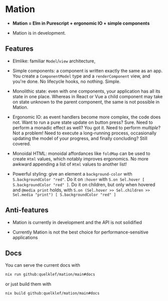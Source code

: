 # Mation

- **Mation = Elm in Purescript + ergonomic IO + simple components**

- Mation is in development.


## Features

- Elmlike: familiar `Model`/`view` architecture,

- Simple components: a component is written exactly the same as an app. You create a `ComponentModel` type and a `renderComponent` view, and you're done. No lifecycle hooks, no nothing. Simple.

- Monolithic state: even with one components, your application has all its state in one place. Whereas in React or Vue a child component may take on state unknown to the parent component, the same is not possible in Mation.

- Ergonomic IO: as event handlers become more complex, the code does not. Want to run a pure state update on button press? Sure. Need to perform a monadic effect as well? You got it. Need to perform *multiple*? Not a problem! Need to execute a long-running process, occasionally updating the model of your progress, and finally concluding? Still covered.

- Monoidal HTML: monoidal affordances like `foldMap` can be used to create `Html` values, which notably improves ergonomics. No more awkward appending a list of `Html` values to another list!

- Powerful styling: give an element a `background-color` with `S.backgroundColor "red"`. Do it on `:hover` with `S.on Sel.hover [ S.backgroundColor "red" ]`. Do it on children, but only when hovered and `@media print` holds, with `S.on (Sel.hover >> Sel.children >> Sel.media "print") [ S.backgroundColor "red" ]`


## Anti-features

- Mation is currently in development and the API is not solidified

- Currently Mation is not the best choice for performance-sensitive applications


## Docs

You can serve the current docs with

```bash
nix run github:quelklef/mation/main#docs
```

or just build them with

```bash
nix build github:quelklef/mation/main#docs
```
